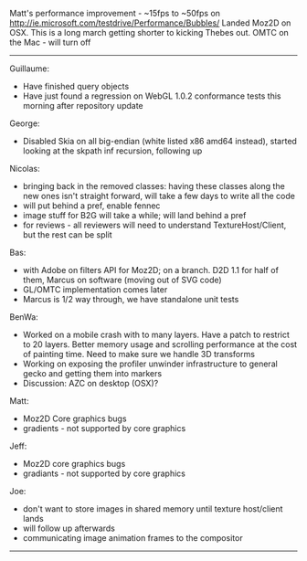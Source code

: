 Matt's performance improvement - ~15fps to ~50fps on http://ie.microsoft.com/testdrive/Performance/Bubbles/
Landed Moz2D on OSX.  This is a long march getting shorter to kicking Thebes out.
OMTC on the Mac - will turn off


________________




Guillaume:
* Have finished query objects
* Have just found a regression on WebGL 1.0.2 conformance tests this morning after repository update

George:
* Disabled Skia on all big-endian (white listed x86 amd64 instead), started looking at the skpath inf recursion, following up

Nicolas:
* bringing back in the removed classes: having these classes along the new ones isn't straight forward, will take a few days to write all the code
* will put behind a pref, enable fennec
* image stuff for B2G will take a while; will land behind a pref
* for reviews - all reviewers will need to understand TextureHost/Client, but the rest can be split

Bas:
* with Adobe on filters API for Moz2D; on a branch.  D2D 1.1 for half of them, Marcus on software (moving out of SVG code)
* GL/OMTC implementation comes later
* Marcus is 1/2 way through, we have standalone unit tests

BenWa:
* Worked on a mobile crash with to many layers. Have a patch to restrict to 20 layers. Better memory usage and scrolling performance at the cost of painting time. Need to make sure we handle 3D transforms
* Working on exposing the profiler unwinder infrastructure to general gecko and getting them into markers
* Discussion: AZC on desktop (OSX)?

Matt:
* Moz2D Core graphics bugs
* gradients - not supported by core graphics

Jeff:
* Moz2D core graphics bugs
* gradiants - not supported by core graphics

Joe:
* don't want to store images in shared memory until texture host/client lands
* will follow up afterwards
* communicating image animation frames to the compositor

________________


